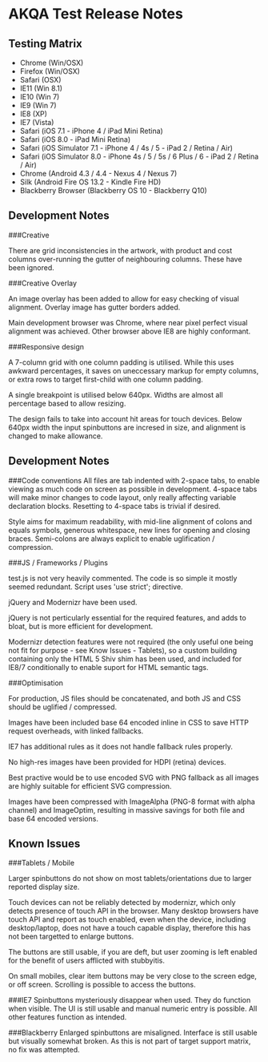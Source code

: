 AKQA Test Release Notes
=========

Testing Matrix
----

* Chrome (Win/OSX)
* Firefox (Win/OSX)
* Safari (OSX)
* IE11 (Win 8.1)
* IE10 (Win 7)
* IE9 (Win 7)
* IE8 (XP)
* IE7 (Vista)
* Safari (iOS 7.1 - iPhone 4 / iPad Mini Retina)
* Safari (iOS 8.0 - iPad Mini Retina)
* Safari (iOS Simulator 7.1 - iPhone 4 / 4s / 5 - iPad 2 / Retina / Air)
* Safari (iOS Simulator 8.0 - iPhone 4s / 5 / 5s / 6 Plus / 6 - iPad 2 / Retina / Air)
* Chrome (Android 4.3 / 4.4 - Nexus 4 / Nexus 7)
* Silk (Android Fire OS 13.2 - Kindle Fire HD)
* Blackberry Browser (Blackberry OS 10 - Blackberry Q10)

Development Notes
---

###Creative

There are grid inconsistencies in the artwork, with product and cost columns over-running the gutter of neighbouring columns. These have been ignored.

###Creative Overlay

An image overlay has been added to allow for easy checking of visual alignment. Overlay image has gutter borders added.

Main development browser was Chrome, where near pixel perfect visual alignment was achieved. Other browser above IE8 are highly conformant.

###Responsive design

A 7-column grid with one column padding is utilised. While this uses awkward percentages, it saves on uneccessary markup for empty columns, or extra rows to target first-child with one column padding.

A single breakpoint is utilised below 640px. Widths are almost all percentage based to allow resizing.

The design fails to take into account hit areas for touch devices. Below 640px width the input spinbuttons are incresed in size, and alignment is changed to make allowance.

Development Notes
---

###Code conventions
All files are tab indented with 2-space tabs, to enable viewing as much code on screen as possible in development. 4-space tabs will make minor changes to code layout, only really affecting variable declaration blocks. Resetting to 4-space tabs is trivial if desired.

Style aims for maximum readability, with mid-line alignment of colons and equals symbols, generous whitespace, new lines for opening and closing braces. Semi-colons are always explicit to enable uglification / compression.

###JS / Frameworks / Plugins

test.js is not very heavily commented. The code is so simple it mostly seemed redundant. Script uses 'use strict'; directive.

jQuery and Modernizr have been used.

jQuery is not perticularly essential for the required features, and adds to bloat, but is more efficient for development.

Modernizr detection features were not required (the only useful one being not fit for purpose - see Know Issues - Tablets), so a custom building containing only the HTML 5 Shiv shim has been used, and included for IE8/7 conditionally to enable suport for HTML semantic tags.

###Optimisation

For production, JS files should be concatenated, and both JS and CSS should be uglified / compressed.

Images have been included base 64 encoded inline in CSS to save HTTP request overheads, with linked fallbacks.

IE7 has additional rules as it does not handle fallback rules properly.

No high-res images have been provided for HDPI (retina) devices.

Best practive would be to use encoded SVG with PNG fallback as all images are highly suitable for efficient SVG compression.

Images have been compressed with ImageAlpha (PNG-8 format with alpha channel) and ImageOptim, resulting in massive savings for both file and base 64 encoded versions.

Known Issues
---

###Tablets / Mobile

Larger spinbuttons do not show on most tablets/orientations due to larger reported display size.

Touch devices can not be reliably detected by modernizr, which only detects presence of touch API in the browser. Many desktop browsers have touch API and report as touch enabled, even when the device, including desktop/laptop, does not have a touch capable display, therefore this has not been targetted to enlarge buttons.

The buttons are still usable, if you are deft, but user zooming is left enabled for the benefit of users afflicted with stubbyitis.

On small mobiles, clear item buttons may be very close to the screen edge, or off screen. Scrolling is possible to access the buttons.

###IE7
Spinbuttons mysteriously disappear when used. They do function when visible. The UI is still usable and manual numeric entry is possible. All other features function as intended.

###Blackberry
Enlarged spinbuttons are misaligned. Interface is still usable but visually somewhat broken. As this is not part of target support matrix, no fix was attempted.